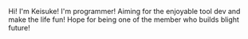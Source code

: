 Hi! I'm Keisuke!
I'm programmer!
Aiming for the enjoyable tool dev and make the life fun!
Hope for being one of the member who builds blight future!


<!---
keisuke-ue/keisuke-ue is a ✨ special ✨ repository because its `README.md` (this file) appears on your GitHub profile.
You can click the Preview link to take a look at your changes.
--->
